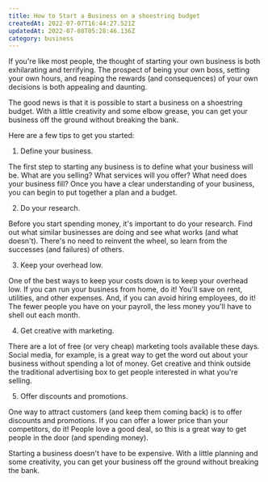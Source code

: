 ```yaml
---
title: How to Start a Business on a shoestring budget
createdAt: 2022-07-07T16:44:27.521Z
updatedAt: 2022-07-08T05:28:46.136Z
category: business
---
```


If you're like most people, the thought of starting your own business is both exhilarating and terrifying. The prospect of being your own boss, setting your own hours, and reaping the rewards (and consequences) of your own decisions is both appealing and daunting.

The good news is that it is possible to start a business on a shoestring budget. With a little creativity and some elbow grease, you can get your business off the ground without breaking the bank.

Here are a few tips to get you started:

1. Define your business.

The first step to starting any business is to define what your business will be. What are you selling? What services will you offer? What need does your business fill? Once you have a clear understanding of your business, you can begin to put together a plan and a budget.

2. Do your research.

Before you start spending money, it's important to do your research. Find out what similar businesses are doing and see what works (and what doesn't). There's no need to reinvent the wheel, so learn from the successes (and failures) of others.

3. Keep your overhead low.

One of the best ways to keep your costs down is to keep your overhead low. If you can run your business from home, do it! You'll save on rent, utilities, and other expenses. And, if you can avoid hiring employees, do it! The fewer people you have on your payroll, the less money you'll have to shell out each month.

4. Get creative with marketing.

There are a lot of free (or very cheap) marketing tools available these days. Social media, for example, is a great way to get the word out about your business without spending a lot of money. Get creative and think outside the traditional advertising box to get people interested in what you're selling.

5. Offer discounts and promotions.

One way to attract customers (and keep them coming back) is to offer discounts and promotions. If you can offer a lower price than your competitors, do it! People love a good deal, so this is a great way to get people in the door (and spending money).

Starting a business doesn't have to be expensive. With a little planning and some creativity, you can get your business off the ground without breaking the bank.
